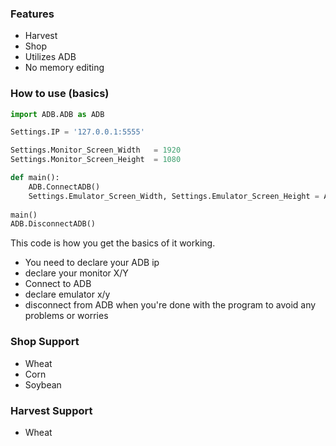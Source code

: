 ### Features
+ Harvest
+ Shop
+ Utilizes ADB
+ No memory editing

### How to use (basics)
```python
import ADB.ADB as ADB

Settings.IP = '127.0.0.1:5555'

Settings.Monitor_Screen_Width   = 1920
Settings.Monitor_Screen_Height  = 1080

def main():
    ADB.ConnectADB()
    Settings.Emulator_Screen_Width, Settings.Emulator_Screen_Height = ADB.GetEmulatorSize()
    
main()
ADB.DisconnectADB()
```
This code is how you get the basics of it working.
+ You need to declare your ADB ip
+ declare your monitor X/Y
+ Connect to ADB
+ declare emulator x/y
+ disconnect from ADB when you're done with the program to avoid any problems or worries

### Shop Support
+ Wheat
+ Corn
+ Soybean

### Harvest Support
+ Wheat
